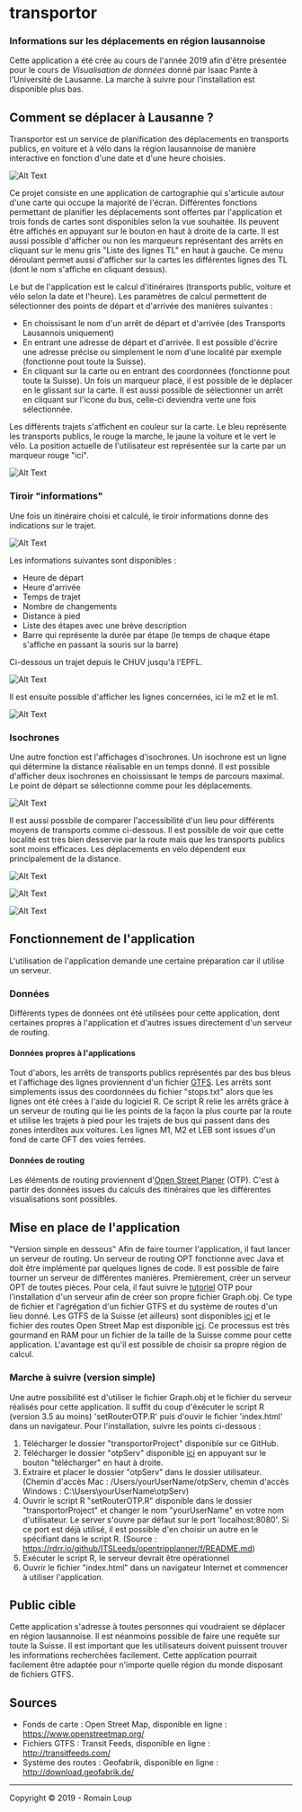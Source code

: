 # transportor

### Informations sur les déplacements en région lausannoise

Cette application a été crée au cours de l'année 2019 afin d'être présentée pour le cours de *Visualisation de données* donné par Isaac Pante à l'Université de Lausanne. La marche à suivre pour l'installation est disponible plus bas.

## Comment se déplacer à Lausanne ?

Transportor est un service de planification des déplacements en transports publics, en voiture et à vélo dans la région lausannoise de manière interactive en fonction d'une date et d'une heure choisies.

![Alt Text](images/C1.png)

Ce projet consiste en une application de cartographie qui s'articule autour d'une carte qui occupe la majorité de l'écran. Différentes fonctions permettant de planifier les déplacements sont offertes par l'application et trois fonds de cartes sont disponibles selon la vue souhaitée. Ils peuvent être affichés en appuyant sur le bouton en haut à droite de la carte. Il est aussi possible d'afficher ou non les marqueurs représentant des arrêts en cliquant sur le menu gris "Liste des lignes TL" en haut à gauche. Ce menu déroulant permet aussi d'afficher sur la cartes les différentes lignes des TL (dont le nom s'affiche en cliquant dessus).

Le but de l'application est le calcul d'itinéraires (transports public, voiture et vélo selon la date et l'heure). Les paramètres de calcul permettent de sélectionner des points de départ et d'arrivée des manières suivantes :

-  En choissisant le nom d'un arrêt de départ et d'arrivée (des Transports Lausannois uniquement)
-  En entrant une adresse de départ et d'arrivée. Il est possible d'écrire une adresse précise ou simplement le nom d'une localité par exemple (fonctionne pout toute la Suisse).
-  En cliquant sur la carte ou en entrant des coordonnées (fonctionne pout toute la Suisse). Un fois un marqueur placé, il est possible de le déplacer en le glissant sur la carte. Il est aussi possible de sélectionner un arrêt en cliquant sur l'icone du bus, celle-ci deviendra verte une fois sélectionnée.

Les différents trajets s'affichent en couleur sur la carte. Le bleu représente les transports publics, le rouge la marche, le jaune la voiture et le vert le vélo. La position actuelle de l'utilisateur est représentée sur la carte par un marqueur rouge "ici".

![Alt Text](images/C2.png)

### Tiroir "informations"

Une fois un itinéraire choisi et calculé, le tiroir informations donne des indications sur le trajet.

![Alt Text](images/C3.png)

Les informations suivantes sont disponibles :

-  Heure de départ
-  Heure d'arrivée
-  Temps de trajet
-  Nombre de changements
-  Distance à pied
-  Liste des étapes avec une brève description
-  Barre qui représente la durée par étape (le temps de chaque étape s'affiche en passant la souris sur la barre)

Ci-dessous un trajet depuis le CHUV jusqu'à l'EPFL.

![Alt Text](images/C4.png)

Il est ensuite possible d'afficher les lignes concernées, ici le m2 et le m1.

![Alt Text](images/C5.png)

### Isochrones

Une autre fonction est l'affichages d'isochrones. Un isochrone est un ligne qui détermine la distance réalisable en un temps donné. Il est possible d'afficher deux isochrones en choississant le temps de parcours maximal. Le point de départ se sélectionne comme pour les déplacements.

![Alt Text](images/C6.png)

Il est aussi possbile de comparer l'accessibilité d'un lieu pour différents moyens de transports comme ci-dessous. Il est possible de voir que cette localité est très bien desservie par la route mais que les transports publics sont moins efficaces. Les déplacements en vélo dépendent eux principalement de la distance.

![Alt Text](images/C7.png)

![Alt Text](images/C8.png)

![Alt Text](images/C9.png)

## Fonctionnement de l'application

L'utilisation de l'application demande une certaine préparation car il utilise un serveur.

### Données

Différents types de données ont été utilisées pour cette application, dont certaines propres à l'application et d'autres issues directement d'un serveur de routing.

#### Données propres à l'applications

Tout d'abors, les arrêts de transports publics représentés par des bus bleus et l'affichage des lignes proviennent d'un fichier [GTFS](https://developers.google.com/transit/gtfs/reference/?hl=fr). Les arrêts sont simplements issus des coordonnées du fichier "stops.txt" alors que les lignes ont été crées à l'aide du logiciel R. Ce script R relie les arrêts grâce à un serveur de routing qui lie les points de la façon la plus courte par la route et utilise les trajets à pied pour les trajets de bus qui passent dans des zones interdites aux voitures. Les lignes M1, M2 et LEB sont issues d'un fond de carte OFT des voies ferrées.

#### Données de routing

Les éléments de routing proviennent d'[Open Street Planer](https://www.opentripplanner.org) (OTP). C'est à partir des données issues du calculs des itinéraires que les différentes visualisations sont possibles.

## Mise en place de l'application

"Version simple en dessous"
Afin de faire tourner l'application, il faut lancer un serveur de routing. Un serveur de routing OPT fonctionne avec Java et doit être implémenté par quelques lignes de code. Il est possible de faire tourner un serveur de différentes manières. Premièrement, créer un serveur OPT de toutes pièces. Pour cela, il faut suivre le [tutoriel](http://docs.opentripplanner.org/en/latest/Basic-Tutorial/) OTP pour l'installation d'un serveur afin de créer son propre fichier Graph.obj. Ce type de fichier et l'agrégation d'un fichier GTFS et du système de routes d'un lieu donné. Les GTFS de la Suisse (et ailleurs) sont disponibles [ici](http://transitfeeds.com) et le fichier des routes Open Street Map est disponible [ici](http://download.geofabrik.de). Ce processus est très gourmand en RAM pour un fichier de la taille de la Suisse comme pour cette application. L'avantage est qu'il est possible de choisir sa propre région de calcul.

### Marche à suivre (version simple)
Une autre possibilité est d'utiliser le fichier Graph.obj et le fichier du serveur réalisés pour cette application. Il suffit du coup d'éxécuter le script R (version 3.5 au moins) 'setRouterOTP.R' puis d'ouvir le fichier 'index.html' dans un navigateur. Pour l'installation, suivre les points ci-dessous :

1. Télécharger le dossier "transportorProject" disponible sur ce GitHub.
2. Télécharger le dossier "otpServ" disponible [ici](https://drive.switch.ch/index.php/s/81Jxwdj6mc94cle) en appuyant sur le bouton "télécharger" en haut à droite.
3. Extraire et placer le dossier "otpServ" dans le dossier utilisateur. (Chemin d'accès Mac : /Users/yourUserName/otpServ, chemin d'accès Windows : C:\Users\yourUserName\otpServ)
4. Ouvrir le script R "setRouterOTP.R" disponible dans le dossier "transportorProject" et changer le nom "yourUserName" en votre nom d'utilisateur. Le server s'ouvre par défaut sur le port 'localhost:8080'. Si ce port est déjà utilisé, il est possible d'en choisir un autre en le spécifiant dans le script R. (Source : https://rdrr.io/github/ITSLeeds/opentripplanner/f/README.md)
5. Exécuter le script R, le serveur devrait être opérationnel
6. Ouvrir le fichier "index.html" dans un navigateur Internet et commencer à utiliser l'application.


## Public cible

Cette application s'adresse à toutes personnes qui voudraient se déplacer en région lausannoise. Il est néanmoins possible de faire une requête sur toute la Suisse. Il est important que les utilisateurs doivent puissent trouver les informations recherchées facilement. Cette application pourrait facilement être adaptée pour n'importe quelle région du monde disposant de fichiers GTFS.

## Sources

- Fonds de carte : Open Street Map, disponible en ligne : https://www.openstreetmap.org/
- Fichiers GTFS : Transit Feeds, disponible en ligne : http://transitfeeds.com/
- Système des routes : Geofabrik, disponible en ligne : http://download.geofabrik.de/

---------

Copyright © 2019 - Romain Loup
